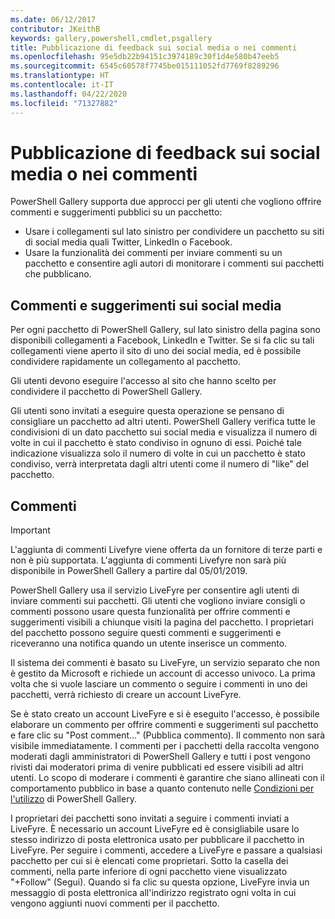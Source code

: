 ```yaml
---
ms.date: 06/12/2017
contributor: JKeithB
keywords: gallery,powershell,cmdlet,psgallery
title: Pubblicazione di feedback sui social media o nei commenti
ms.openlocfilehash: 95e5db22b94151c3974189c30f1d4e580b47eeb5
ms.sourcegitcommit: 6545c60578f7745be015111052fd7769f8289296
ms.translationtype: HT
ms.contentlocale: it-IT
ms.lasthandoff: 04/22/2020
ms.locfileid: "71327882"
---
```

# <a name="providing-feedback-via-social-media-or-comments"></a>Pubblicazione di feedback sui social media o nei commenti

PowerShell Gallery supporta due approcci per gli utenti che vogliono offrire commenti e suggerimenti pubblici su un pacchetto:

- Usare i collegamenti sul lato sinistro per condividere un pacchetto su siti di social media quali Twitter, LinkedIn o Facebook.
- Usare la funzionalità dei commenti per inviare commenti su un pacchetto e consentire agli autori di monitorare i commenti sui pacchetti che pubblicano.

## <a name="social-media-feedback"></a>Commenti e suggerimenti sui social media

Per ogni pacchetto di PowerShell Gallery, sul lato sinistro della pagina sono disponibili collegamenti a Facebook, LinkedIn e Twitter.
Se si fa clic su tali collegamenti viene aperto il sito di uno dei social media, ed è possibile condividere rapidamente un collegamento al pacchetto.

Gli utenti devono eseguire l'accesso al sito che hanno scelto per condividere il pacchetto di PowerShell Gallery.

Gli utenti sono invitati a eseguire questa operazione se pensano di consigliare un pacchetto ad altri utenti.
PowerShell Gallery verifica tutte le condivisioni di un dato pacchetto sui social media e visualizza il numero di volte in cui il pacchetto è stato condiviso in ognuno di essi.
Poiché tale indicazione visualizza solo il numero di volte in cui un pacchetto è stato condiviso, verrà interpretata dagli altri utenti come il numero di "like" del pacchetto.

## <a name="comments"></a>Commenti

> [!IMPORTANT]
> L'aggiunta di commenti Livefyre viene offerta da un fornitore di terze parti e non è più supportata.
> L'aggiunta di commenti Livefyre non sarà più disponibile in PowerShell Gallery a partire dal 05/01/2019. 

PowerShell Gallery usa il servizio LiveFyre per consentire agli utenti di inviare commenti sui pacchetti.
Gli utenti che vogliono inviare consigli o commenti possono usare questa funzionalità per offrire commenti e suggerimenti visibili a chiunque visiti la pagina del pacchetto.
I proprietari del pacchetto possono seguire questi commenti e suggerimenti e riceveranno una notifica quando un utente inserisce un commento.

Il sistema dei commenti è basato su LiveFyre, un servizio separato che non è gestito da Microsoft e richiede un account di accesso univoco.
La prima volta che si vuole lasciare un commento o seguire i commenti in uno dei pacchetti, verrà richiesto di creare un account LiveFyre.

Se è stato creato un account LiveFyre e si è eseguito l'accesso, è possibile elaborare un commento per offrire commenti e suggerimenti sul pacchetto e fare clic su "Post comment..." (Pubblica commento). Il commento non sarà visibile immediatamente.
I commenti per i pacchetti della raccolta vengono moderati dagli amministratori di PowerShell Gallery e tutti i post vengono rivisti dai moderatori prima di venire pubblicati ed essere visibili ad altri utenti.
Lo scopo di moderare i commenti è garantire che siano allineati con il comportamento pubblico in base a quanto contenuto nelle [Condizioni per l'utilizzo](https://www.powershellgallery.com/policies/Terms) di PowerShell Gallery.

I proprietari dei pacchetti sono invitati a seguire i commenti inviati a LiveFyre.
È necessario un account LiveFyre ed è consigliabile usare lo stesso indirizzo di posta elettronica usato per pubblicare il pacchetto in LiveFyre.
Per seguire i commenti, accedere a LiveFyre e passare a qualsiasi pacchetto per cui si è elencati come proprietari.
Sotto la casella dei commenti, nella parte inferiore di ogni pacchetto viene visualizzato "+Follow" (Segui).
Quando si fa clic su questa opzione, LiveFyre invia un messaggio di posta elettronica all'indirizzo registrato ogni volta in cui vengono aggiunti nuovi commenti per il pacchetto.
